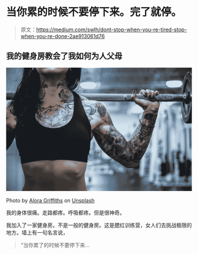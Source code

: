 # 当你累的时候不要停下来。完了就停。

> 原文：<https://medium.com/swlh/dont-stop-when-you-re-tired-stop-when-you-re-done-2ae913061d76>

## 我的健身房教会了我如何为人父母

![](img/237a1c7ad8f4b7f36a4a7653b9a8b322.png)

Photo by [Alora Griffiths](https://unsplash.com/@aloragriffiths?utm_source=medium&utm_medium=referral) on [Unsplash](https://unsplash.com?utm_source=medium&utm_medium=referral)

我的身体很痛。走路都疼。呼吸都疼。但是很神奇。

我加入了一家健身房。不是一般的健身房。这是腮红训练营，女人们去挑战极限的地方。墙上有一句名言说，

> “当你累了的时候不要停下来…